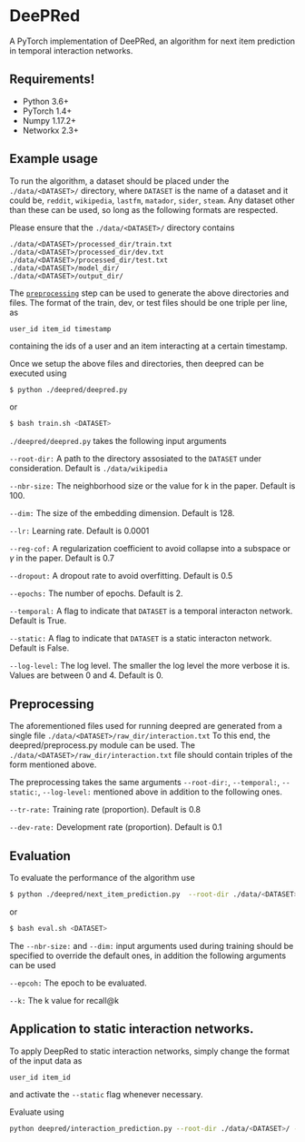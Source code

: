 # DeePRed
A PyTorch implementation of DeePRed, an algorithm for next item prediction in temporal interaction networks.


Requirements!
-------------
  - Python 3.6+
  - PyTorch 1.4+
  - Numpy 1.17.2+
  - Networkx 2.3+

Example usage
-------------

To run the algorithm, a dataset should be placed under the ```./data/<DATASET>/``` directory, where 
```DATASET``` is the name of a dataset and it could be, ```reddit```, ```wikipedia```, ```lastfm```, ```matador```, ```sider```, ```steam```.
Any dataset other than these can be used, so long as the following formats are respected.

Please ensure that the ```./data/<DATASET>/``` directory contains

```
./data/<DATASET>/processed_dir/train.txt
./data/<DATASET>/processed_dir/dev.txt
./data/<DATASET>/processed_dir/test.txt
./data/<DATASET>/model_dir/
./data/<DATASET>/output_dir/
```

The [```preprocessing```](#Preprocessing) step can be used to generate the above directories and files.
The format of the train, dev, or test files should be one triple per line, as
```
user_id item_id timestamp
```
containing the ids of a user and an item interacting at a certain timestamp.


Once we setup the above files and directories, then deepred can be executed using 

```sh
$ python ./deepred/deepred.py
```

or 

```sh
$ bash train.sh <DATASET>
```

```./deepred/deepred.py``` takes the following input arguments

`--root-dir:`
A path to the directory assosiated to the ```DATASET``` under consideration. Default is ```./data/wikipedia```

`--nbr-size:`
The neighborhood size or the value for k in the paper. Default is 100.

`--dim:`
The size of the embedding dimension. Default is 128.

`--lr:`
Learning rate. Default is 0.0001

`--reg-cof:`
A regularization coefficient to avoid collapse into a subspace or $\gamma$ in the paper. Default is 0.7

`--dropout:`
A dropout rate to avoid overfitting. Default is 0.5

`--epochs:`
The number of epochs. Default is 2.

`--temporal:`
A flag to indicate that ```DATASET``` is a temporal interacton network. Default is True.

`--static:`
A flag to indicate that ```DATASET``` is a static interacton network. Default is False.


`--log-level:`
The log level. The smaller the log level the more verbose it is. Values are between 0 and 4. Default is 0.

Preprocessing
-------------

The aforementioned files used for running deepred are generated from a single file ```./data/<DATASET>/raw_dir/interaction.txt```
To this end, the deepred/preprocess.py module can be used. The ```./data/<DATASET>/raw_dir/interaction.txt``` file should contain 
triples of the form mentioned above.

The preprocessing takes the same arguments `--root-dir:`, `--temporal:`, `--static:`, `--log-level:` mentioned above in addition
to the following ones.

`--tr-rate:`
Training rate (proportion). Default is 0.8

`--dev-rate:`
Development rate (proportion). Default is 0.1


Evaluation
----------

To evaluate the performance of the algorithm use 



```sh
$ python ./deepred/next_item_prediction.py  --root-dir ./data/<DATASET>/ --epoch <EPOCH>
```

or 

```sh
$ bash eval.sh <DATASET>
```

The `--nbr-size:` and `--dim:` input arguments used during training should be specified to override the default ones, in addition
the following arguments can be used

`--epcoh:` 
The epoch to be evaluated.

`--k:` 
The k value for recall@k





Application to static interaction networks.
---

To apply DeepRed to static interaction networks, simply change the format of the input data as

```user_id item_id```

and activate the ```--static``` flag whenever necessary.

Evaluate using

```sh
python deepred/interaction_prediction.py --root-dir ./data/<DATASET>/ --epoch 6
```